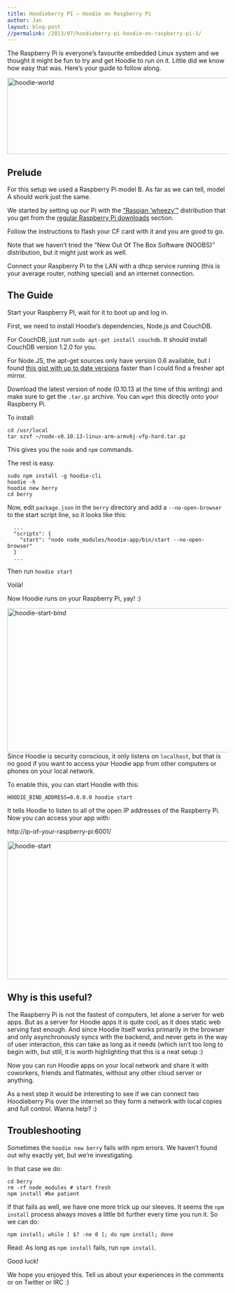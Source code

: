 ```yaml
---
title: Hoodieberry PI — Hoodie on Raspberry Pi
author: Jan
layout: blog-post
//permalink: /2013/07/hoodieberry-pi-hoodie-on-raspberry-pi-3/
---
```

The Raspberry Pi is everyone’s favourite embedded Linux system and we thought it might be fun to try and get Hoodie to run on it. Little did we know how easy that was. Here’s your guide to follow along.

<a href="/dist/blog/2013/07/hoodie-world.png" rel="lightbox[184]" title="Hoodieberry PI — Hoodie on Raspberry Pi"><img src="/dist/blog/2013/07/hoodie-world-750x205.png" alt="hoodie-world" width="640" height="174" class="alignnone size-large wp-image-185" /></a>
## Prelude

For this setup we used a Raspberry Pi model B. As far as we can tell, model A should work just the same.

We started by setting up our Pi with the [“Raspian ‘wheezy’”][1] distribution that you get from the [regular Raspberry Pi downloads][1] section.

Follow the instructions to flash your CF card with it and you are good to go.

Note that we haven’t tried the “New Out Of The Box Software (NOOBS)” distribution, but it might just work as well.

Connect your Raspberry Pi to the LAN with a dhcp service running (this is your average router, nothing special) and an internet connection.

## The Guide

Start your Raspberry PI, wait for it to boot up and log in.

First, we need to install Hoodie’s dependencies, Node.js and CouchDB.

For CouchDB, just run `sudo apt-get install couchdb`. It should install CouchDB version 1.2.0 for you.

For Node.JS, the apt-get sources only have version 0.6 available, but I found [this gist with up to date versions][2] faster than I could find a fresher apt mirror.

Download the latest version of node (0.10.13 at the time of this writing) and make sure to get the `.tar.gz` archive. You can `wget` this directly onto your Raspberry Pi.

To install:

<pre><code class="language-none">cd /usr/local
tar xzvf ~/node-v0.10.13-linux-arm-armv6j-vfp-hard.tar.gz
</code></pre>

This gives you the `node` and `npm` commands.

The rest is easy.

<pre><code class="language-none">sudo npm install -g hoodie-cli
hoodie -h
hoodie new berry
cd berry
</code></pre>

Now, edit `package.json` in the `berry` directory and add a `--no-open-browser` to the start script line, so it looks like this:

<pre><code class="language-none">  ...
  "scripts": {
    "start": "node node_modules/hoodie-app/bin/start --no-open-browser"
  }
  ...
</code></pre>

Then run `hoodie start`

Voilà!

Now Hoodie runs on your Raspberry Pi, yay! :)

<a href="/dist/blog/2013/07/hoodie-start-bind.png" rel="lightbox[184]" title="Hoodieberry PI — Hoodie on Raspberry Pi"><img src="/dist/blog/2013/07/hoodie-start-bind-750x386.png" alt="hoodie-start-bind" width="640" height="329" class="alignnone size-large wp-image-187" /></a>
Since Hoodie is security conscious, it only listens on `localhost`, but that is no good if you want to access your Hoodie app from other computers or phones on your local network.

To enable this, you can start Hoodie with this:

<pre><code class="language-none">HOODIE_BIND_ADDRESS=0.0.0.0 hoodie start
</code></pre>

It tells Hoodie to listen to all of the open IP addresses of the Raspberry Pi. Now you can access your app with:

http://ip-of-your-raspberry-pi:6001/

<a href="/dist/blog/2013/07/hoodie-start.png" rel="lightbox[184]" title="Hoodieberry PI — Hoodie on Raspberry Pi"><img src="/dist/blog/2013/07/hoodie-start-750x370.png" alt="hoodie-start" width="640" height="315" class="alignnone size-large wp-image-186" /></a>
## Why is this useful?

The Raspberry Pi is not the fastest of computers, let alone a server for web apps. But as a server for Hoodie apps it is quite cool, as it does static web serving fast enough. And since Hoodie itself works primarily in the browser and only asynchronously syncs with the backend, and never gets in the way of user interaction, this can take as long as it needs (which isn’t too long to begin with, but still, it is worth highlighting that this is a neat setup :)

Now you can run Hoodie apps on your local network and share it with coworkers, friends and flatmates, without any other cloud server or anything.

As a next step it would be interesting to see if we can connect two Hoodieberry Pis over the internet so they form a network with local copies and full control. Wanna help? :)

## Troubleshooting

Sometimes the `hoodie new berry` fails with npm errors. We haven’t found out why exactly yet, but we’re investigating.

In that case we do:

<pre><code class="language-none">cd berry
rm -rf node_modules # start fresh
npm install #be patient
</code></pre>

If that fails as well, we have one more trick up our sleeves. It seems the `npm install` process always moves a little bit further every time you run it. So we can do:

<pre><code class="language-none">npm install; while [ $? -ne 0 ]; do npm install; done
</code></pre>

Read: As long as `npm install` fails, run `npm install`.

Good luck!

We hope you enjoyed this. Tell us about your experiences in the comments or on Twitter or IRC :)

 [1]: http://www.raspberrypi.org/downloads
 [2]: https://gist.github.com/adammw/3245130/
